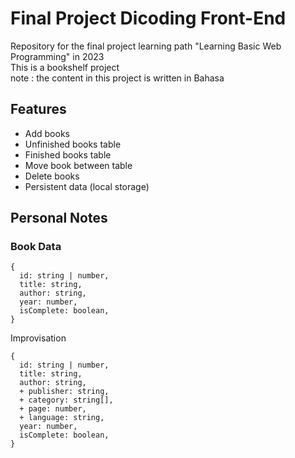 # Final Project Dicoding Front-End
Repository for the final project learning path "Learning Basic Web Programming" in 2023<br>
This is a bookshelf project<br>
note : the content in this project is written in Bahasa<br>

## Features
- Add books
- Unfinished books table
- Finished books table
- Move book between table
- Delete books
- Persistent data (local storage)

## Personal Notes
### Book Data
```
{
  id: string | number,
  title: string,
  author: string,
  year: number,
  isComplete: boolean,
}
```

Improvisation
```
{
  id: string | number,
  title: string,
  author: string,
  + publisher: string,
  + category: string[],
  + page: number,
  + language: string,
  year: number,
  isComplete: boolean,
}
```
